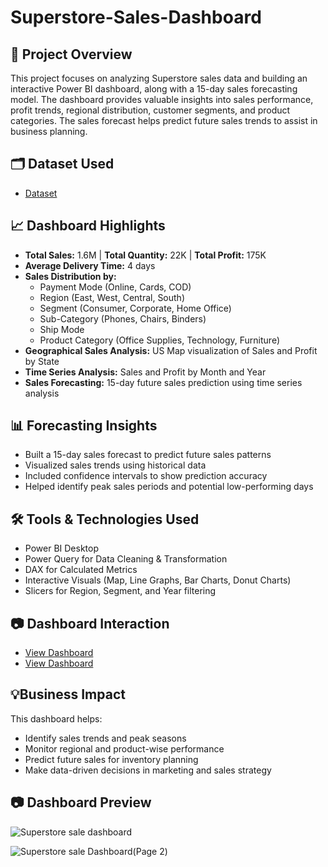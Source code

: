 # Superstore-Sales-Dashboard
## 📌 Project Overview
This project focuses on analyzing Superstore sales data and building an interactive Power BI dashboard, along with a 15-day sales forecasting model. The dashboard provides valuable insights into sales performance, profit trends, regional distribution, customer segments, and product categories. The sales forecast helps predict future sales trends to assist in business planning.

## 🗂 Dataset Used
- <a href="https://github.com/priti7540/Superstore-Sales-Dashboard/blob/main/SuperStore_Sales_Dataset.csv">Dataset</a>

## 📈 Dashboard Highlights
- **Total Sales:** 1.6M | **Total Quantity:** 22K | **Total Profit:** 175K
- **Average Delivery Time:** 4 days
- **Sales Distribution by:**
  - Payment Mode (Online, Cards, COD)
  - Region (East, West, Central, South)
  - Segment (Consumer, Corporate, Home Office)
  - Sub-Category (Phones, Chairs, Binders)
  - Ship Mode
  - Product Category (Office Supplies, Technology, Furniture)
- **Geographical Sales Analysis:** US Map visualization of Sales and Profit by State
- **Time Series Analysis:** Sales and Profit by Month and Year
- **Sales Forecasting:** 15-day future sales prediction using time series analysis

## 📊 Forecasting Insights
- Built a 15-day sales forecast to predict future sales patterns
- Visualized sales trends using historical data
- Included confidence intervals to show prediction accuracy
- Helped identify peak sales periods and potential low-performing days

## 🛠 Tools & Technologies Used
- Power BI Desktop
- Power Query for Data Cleaning & Transformation
- DAX for Calculated Metrics
- Interactive Visuals (Map, Line Graphs, Bar Charts, Donut Charts)
- Slicers for Region, Segment, and Year filtering

## 📷 Dashboard Interaction
- <a href="https://github.com/priti7540/Superstore-Sales-Dashboard/blob/main/Superstore%20sale%20dashboard.png">View Dashboard</a>
- <a href="https://github.com/priti7540/Superstore-Sales-Dashboard/blob/main/Superstore%20sale%20Dashboard(Page%202).png">View Dashboard</a>

## 💡Business Impact
This dashboard helps:
- Identify sales trends and peak seasons
- Monitor regional and product-wise performance
- Predict future sales for inventory planning
- Make data-driven decisions in marketing and sales strategy

## 📷 Dashboard Preview
![Superstore sale dashboard](https://github.com/user-attachments/assets/e353ac93-6667-4eba-a63c-43860ac02448)

![Superstore sale Dashboard(Page 2)](https://github.com/user-attachments/assets/43835d80-be2b-4fad-b2fc-631ca3f0f929)



